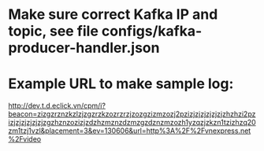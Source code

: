 # Make sure correct Kafka IP and topic, see file configs/kafka-producer-handler.json
# Example URL to make sample log: 
http://dev.t.d.eclick.vn/cpm/i?beacon=zizgzrznzkzlzjzgzrzkzozrzrzjzozgzizmzozj2pzizjzjzjzjzjzjzhzhzi2pzizjzjzjzjzjzjzgzhznzozizjzdzhzmznzdzmzgzdznzmzozh1yzqzjzkzn1tzizhzq20zm1tzj1vzl&placement=3&ev=130606&url=http%3A%2F%2Fvnexpress.net%2Fvideo